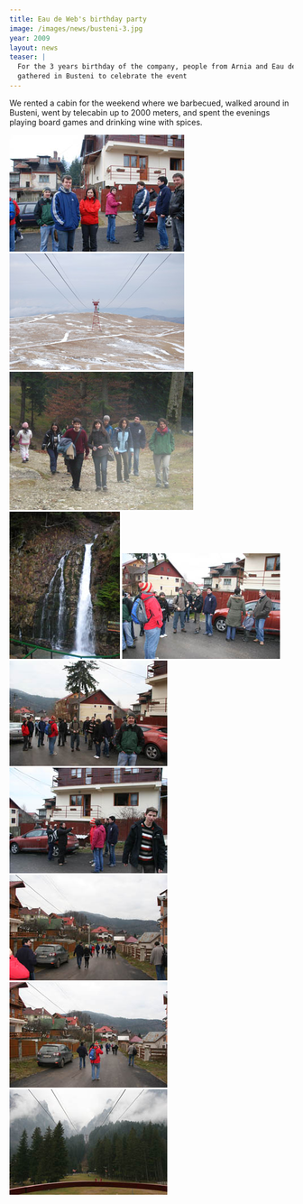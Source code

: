 ```yaml
---
title: Eau de Web's birthday party
image: /images/news/busteni-3.jpg
year: 2009
layout: news
teaser: |
  For the 3 years birthday of the company, people from Arnia and Eau de Web
  gathered in Busteni to celebrate the event
---
```


We rented a cabin for the weekend where we barbecued, walked around in Busteni,
went by telecabin up to 2000 meters, and spent the evenings playing board games
and drinking wine with spices.

<div class="thumbs">
<img alt="Busteni" src="/images/news/busteni-2.jpg" />
<img alt="Busteni" src="/images/news/busteni-4.jpg" />
<img alt="Busteni" src="/images/news/busteni-5.jpg" />
<img alt="Busteni" src="/images/news/busteni-6.jpg" />
<img alt="Busteni" src="/images/news/busteni-7.jpg" />
<img alt="Busteni" src="/images/news/busteni-8.jpg" />
<img alt="Busteni" src="/images/news/busteni-9.jpg" />
<img alt="Busteni" src="/images/news/busteni-10.jpg" />
<img alt="Busteni" src="/images/news/busteni-11.jpg" />
<img alt="Busteni" src="/images/news/busteni-12.jpg" />
</div>